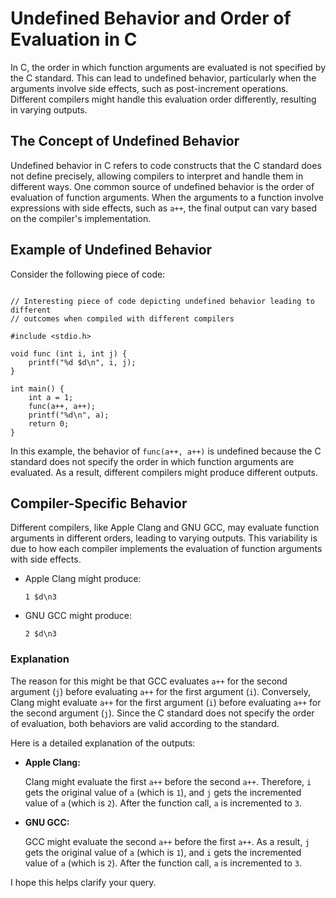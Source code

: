 <h1>Undefined Behavior and Order of Evaluation in C</h1>

<p>
In C, the order in which function arguments are evaluated is not specified by the C standard. This can lead to undefined behavior, particularly when the arguments involve side effects, such as post-increment operations. Different compilers might handle this evaluation order differently, resulting in varying outputs.
</p>

<h2>The Concept of Undefined Behavior</h2>

<p>
Undefined behavior in C refers to code constructs that the C standard does not define precisely, allowing compilers to interpret and handle them in different ways. One common source of undefined behavior is the order of evaluation of function arguments. When the arguments to a function involve expressions with side effects, such as <code>a++</code>, the final output can vary based on the compiler's implementation.
</p>

<h2>Example of Undefined Behavior</h2>

<p>
Consider the following piece of code:
</p>

<pre><code>
// Interesting piece of code depicting undefined behavior leading to different
// outcomes when compiled with different compilers

#include &lt;stdio.h&gt;

void func (int i, int j) {
    printf("%d $d\n", i, j);
}

int main() {
    int a = 1;
    func(a++, a++);
    printf("%d\n", a);
    return 0;
}
</code></pre>

<p>
In this example, the behavior of <code>func(a++, a++)</code> is undefined because the C standard does not specify the order in which function arguments are evaluated. As a result, different compilers might produce different outputs.
</p>

<h2>Compiler-Specific Behavior</h2>

<p>
Different compilers, like Apple Clang and GNU GCC, may evaluate function arguments in different orders, leading to varying outputs. This variability is due to how each compiler implements the evaluation of function arguments with side effects.
</p>

<ul>
    <li>Apple Clang might produce: <pre><code>1 $d\n3</code></pre></li>
    <li>GNU GCC might produce: <pre><code>2 $d\n3</code></pre></li>
</ul>

<h3>Explanation</h3>

<p>
The reason for this might be that GCC evaluates <code>a++</code> for the second argument (<code>j</code>) before evaluating <code>a++</code> for the first argument (<code>i</code>). Conversely, Clang might evaluate <code>a++</code> for the first argument (<code>i</code>) before evaluating <code>a++</code> for the second argument (<code>j</code>). Since the C standard does not specify the order of evaluation, both behaviors are valid according to the standard.
</p>

<p>
Here is a detailed explanation of the outputs:
</p>

<ul>
    <li>
        <strong>Apple Clang:</strong>
        <p>
        Clang might evaluate the first <code>a++</code> before the second <code>a++</code>. Therefore, <code>i</code> gets the original value of <code>a</code> (which is <code>1</code>), and <code>j</code> gets the incremented value of <code>a</code> (which is <code>2</code>). After the function call, <code>a</code> is incremented to <code>3</code>.
        </p>
    </li>
    <li>
        <strong>GNU GCC:</strong>
        <p>
        GCC might evaluate the second <code>a++</code> before the first <code>a++</code>. As a result, <code>j</code> gets the original value of <code>a</code> (which is <code>1</code>), and <code>i</code> gets the incremented value of <code>a</code> (which is <code>2</code>). After the function call, <code>a</code> is incremented to <code>3</code>.
        </p>
    </li>
</ul>

<p>
I hope this helps clarify your query.
</p>

